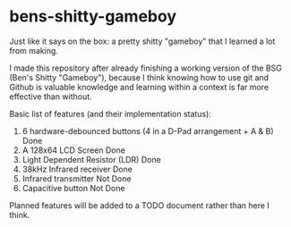 # bens-shitty-gameboy
Just like it says on the box: a pretty shitty "gameboy" that I learned a lot from making.

I made this repository after already finishing a working version of the BSG (Ben's Shitty "Gameboy"), because I think knowing how to use git and Github is valuable knowledge and learning within a context is far more effective than without.

Basic list of features (and their implementation status):
1.	6 hardware-debounced buttons (4 in a D-Pad arrangement + A & B)		Done
2.	A 128x64 LCD Screen													Done
3.	Light Dependent Resistor (LDR)										Done
4.	38kHz Infrared receiver												Done
5.	Infrared transmitter												Not Done
6.	Capacitive button													Not Done

Planned features will be added to a TODO document rather than here I think.
